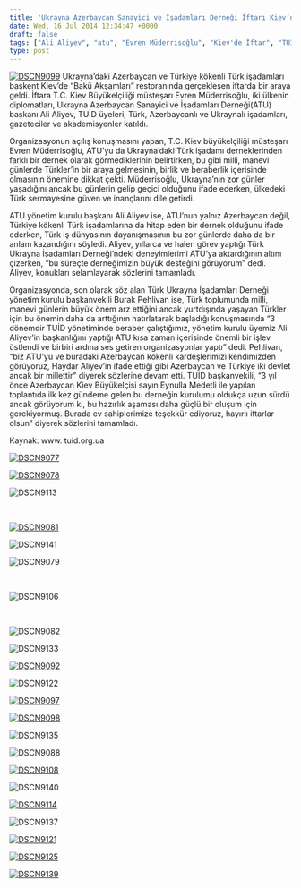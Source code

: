 ```yaml
---
title: 'Ukrayna Azerbaycan Sanayici ve İşadamları Derneği İftarı Kiev’de Gerçekleşti'
date: Wed, 16 Jul 2014 12:34:47 +0000
draft: false
tags: ["Ali Aliyev", "atu", "Evren Müderrisoğlu", "Kiev'de İftar", "TUİD (Türk Ukrayna İşadamları Derneği)", "Ukrayna Azerbaycan Sanayici ve İşadamları Derneği", "Ukrayna Türk Toplumu"]
type: post
---
```


[![DSCN9099](http://burakpehlivan.org/wp-content/uploads/2014/07/DSCN9099.jpg)](http://burakpehlivan.org/wp-content/uploads/2014/07/DSCN9099.jpg)
Ukrayna’daki Azerbaycan ve Türkiye kökenli Türk işadamları başkent Kiev’de “Bakü Akşamları” restoranında gerçekleşen iftarda bir araya geldi. İftara T.C. Kiev Büyükelçiliği müsteşarı Evren Müderrisoğlu, iki ülkenin diplomatları, Ukrayna Azerbaycan Sanayici ve İşadamları Derneği(ATU) başkanı Ali Aliyev, TUİD üyeleri, Türk, Azerbaycanlı ve Ukraynalı işadamları, gazeteciler ve akademisyenler katıldı.

Organizasyonun açılış konuşmasını yapan, T.C. Kiev büyükelçiliği müsteşarı Evren Müderrisoğlu, ATU’yu da Ukrayna’daki Türk işadamı derneklerinden farklı bir dernek olarak görmediklerinin belirtirken, bu gibi milli, manevi günlerde Türkler’in bir araya gelmesinin, birlik ve beraberlik içerisinde olmasının önemine dikkat çekti. Müderrisoğlu, Ukrayna’nın zor günler yaşadığını ancak bu günlerin gelip geçici olduğunu ifade ederken, ülkedeki Türk sermayesine güven ve inançlarını dile getirdi.

ATU yönetim kurulu başkanı Ali Aliyev ise, ATU’nun yalnız Azerbaycan değil, Türkiye kökenli Türk işadamlarına da hitap eden bir dernek olduğunu ifade ederken, Türk iş dünyasının dayanışmasının bu zor günlerde daha da bir anlam kazandığını söyledi. Aliyev, yıllarca ve halen görev yaptığı Türk Ukrayna İşadamları Derneği’ndeki deneyimlerimi ATU’ya aktardığının altını çizerken, “bu süreçte derneğimizin büyük desteğini görüyorum” dedi. Aliyev, konukları selamlayarak sözlerini tamamladı.

Organizasyonda, son olarak söz alan Türk Ukrayna İşadamları Derneği yönetim kurulu başkanvekili Burak Pehlivan ise, Türk toplumunda milli, manevi günlerin büyük önem arz ettiğini ancak yurtdışında yaşayan Türkler için bu önemin daha da arttığının hatırlatarak başladığı konuşmasında “3 dönemdir TUİD yönetiminde beraber çalıştığımız, yönetim kurulu üyemiz Ali Aliyev’in başkanlığını yaptığı ATU kısa zaman içerisinde önemli bir işlev üstlendi ve birbiri ardına ses getiren organizasyonlar yaptı” dedi. Pehlivan, “biz ATU’yu ve buradaki Azerbaycan kökenli kardeşlerimizi kendimizden görüyoruz, Haydar Aliyev’in ifade ettiği gibi Azerbaycan ve Türkiye iki devlet ancak bir millettir” diyerek sözlerine devam etti. TUİD başkanvekili, “3 yıl önce Azerbaycan Kiev Büyükelçisi sayın Eynulla Medetli ile yapılan toplantıda ilk kez gündeme gelen bu derneğin kurulumu oldukça uzun sürdü ancak görüyorum ki, bu hazırlık aşaması daha güçlü bir oluşum için gerekiyormuş. Burada ev sahiplerimize teşekkür ediyoruz, hayırlı iftarlar olsun” diyerek sözlerini tamamladı.

Kaynak: www. tuid.org.ua

[![DSCN9077](http://tuid.org.ua/wp-content/uploads/2014/07/DSCN9077.jpg)](http://tuid.org.ua/wp-content/uploads/2014/07/DSCN9077.jpg)

[![DSCN9078](http://tuid.org.ua/wp-content/uploads/2014/07/DSCN9078.jpg)](http://tuid.org.ua/wp-content/uploads/2014/07/DSCN9078.jpg)

![DSCN9113](http://tuid.org.ua/wp-content/uploads/2014/07/DSCN9113.jpg)

 

[![DSCN9081](http://tuid.org.ua/wp-content/uploads/2014/07/DSCN9081.jpg)](http://tuid.org.ua/wp-content/uploads/2014/07/DSCN9081.jpg)

![DSCN9141](http://tuid.org.ua/wp-content/uploads/2014/07/DSCN9141.jpg)

![DSCN9079](http://tuid.org.ua/wp-content/uploads/2014/07/DSCN9079.jpg)

 

![DSCN9106](http://tuid.org.ua/wp-content/uploads/2014/07/DSCN9106.jpg)

 

![DSCN9082](http://tuid.org.ua/wp-content/uploads/2014/07/DSCN9082.jpg)

![DSCN9133](http://tuid.org.ua/wp-content/uploads/2014/07/DSCN9133.jpg)

[![DSCN9092](http://tuid.org.ua/wp-content/uploads/2014/07/DSCN9092.jpg)](http://tuid.org.ua/wp-content/uploads/2014/07/DSCN9092.jpg)

![DSCN9122](http://tuid.org.ua/wp-content/uploads/2014/07/DSCN9122.jpg)

[![DSCN9097](http://tuid.org.ua/wp-content/uploads/2014/07/DSCN9097.jpg)](http://tuid.org.ua/wp-content/uploads/2014/07/DSCN9097.jpg)

[![DSCN9098](http://tuid.org.ua/wp-content/uploads/2014/07/DSCN9098.jpg)](http://tuid.org.ua/wp-content/uploads/2014/07/DSCN9098.jpg)

![DSCN9135](http://tuid.org.ua/wp-content/uploads/2014/07/DSCN9135.jpg)

![DSCN9088](http://tuid.org.ua/wp-content/uploads/2014/07/DSCN9088.jpg)

[![DSCN9108](http://tuid.org.ua/wp-content/uploads/2014/07/DSCN9108.jpg)](http://tuid.org.ua/wp-content/uploads/2014/07/DSCN9108.jpg)

![DSCN9140](http://tuid.org.ua/wp-content/uploads/2014/07/DSCN9140.jpg)

[![DSCN9114](http://tuid.org.ua/wp-content/uploads/2014/07/DSCN9114.jpg)](http://tuid.org.ua/wp-content/uploads/2014/07/DSCN9114.jpg)

![DSCN9137](http://tuid.org.ua/wp-content/uploads/2014/07/DSCN9137.jpg)

[![DSCN9121](http://tuid.org.ua/wp-content/uploads/2014/07/DSCN9121.jpg)](http://tuid.org.ua/wp-content/uploads/2014/07/DSCN9121.jpg)

[![DSCN9125](http://tuid.org.ua/wp-content/uploads/2014/07/DSCN9125.jpg)](http://tuid.org.ua/wp-content/uploads/2014/07/DSCN9125.jpg)

[![DSCN9139](http://tuid.org.ua/wp-content/uploads/2014/07/DSCN9139.jpg)](http://tuid.org.ua/wp-content/uploads/2014/07/DSCN9139.jpg)